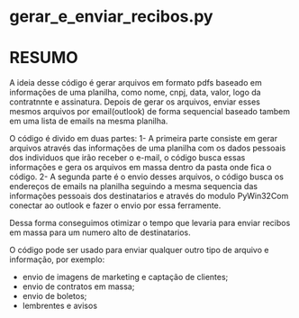 # gerar_e_enviar_recibos.py

# RESUMO
A ideia desse código é gerar arquivos em formato pdfs baseado em informações de uma planilha, como nome, cnpj, data, valor, logo da contratnnte e assinatura.
Depois de gerar os arquivos, enviar esses mesmos arquivos por email(outlook) de forma sequencial baseado tambem em uma lista de emails na mesma planilha.

O código é divido em duas partes:
1- A primeira parte consiste em gerar arquivos através das informações de uma planilha com os dados pessoais dos individuos que irão receber o e-mail, o código busca essas informações e gera os arquivos em massa dentro da pasta onde fica o código.
2- A segunda parte é o envio desses arquivos, o código busca os endereços de emails na planilha seguindo a mesma sequencia das informações pessoais dos destinatarios e através do modulo PyWin32Com conectar ao outlook e fazer o envio por essa ferramente.

Dessa forma conseguimos otimizar o tempo que levaria para enviar recibos em massa para um numero alto de destinatarios.

O código pode ser usado para enviar qualquer outro tipo de arquivo e informação, por exemplo:

- envio de imagens de marketing e captação de clientes;
- envio de contratos em massa;
- envio de boletos;
- lembrentes e avisos
